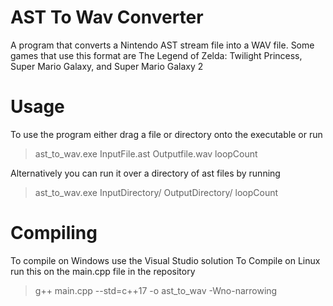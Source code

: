 # AST To Wav Converter
 A program that converts a Nintendo AST stream file into a WAV file.
 Some games that use this format are The Legend of Zelda: Twilight Princess, Super Mario Galaxy, and Super Mario Galaxy 2

# Usage
 To use the program either drag a file or directory onto the executable or run
 > ast_to_wav.exe InputFile.ast Outputfile.wav loopCount

 Alternatively you can run it over a directory of ast files by running
 > ast_to_wav.exe InputDirectory/ OutputDirectory/ loopCount

# Compiling
 To compile on Windows use the Visual Studio solution
 To Compile on Linux run this on the main.cpp file in the repository
 > g++ main.cpp --std=c++17 -o ast_to_wav -Wno-narrowing
